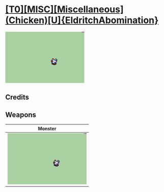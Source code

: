 # [\[T0\]\[MISC\]\[Miscellaneous\]\(Chicken\)\[U\]{EldritchAbomination}](./)

<img src="./8.%20Monster/Monster_000.png" alt="[T0][MISC][Miscellaneous](Chicken)[U]{EldritchAbomination} standing" />

## Credits



## Weapons


|Monster |
|  :---: |
| <img alt="Monster animation" src="./8.%20Monster/Monster.gif" /> |
